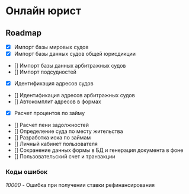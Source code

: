 # Онлайн юрист

## Roadmap

 - [x] Импорт базы мировых судов
 - [x] Импорт базы данных судов общей юрисдикции
 - [] Импорт базы данных арбитражных судов
 - [] Импорт подсудностей
 - [x] Идентификация адресов судов 
 - [] Идентификация адресов арбитражных судов 
 - [] Автокомплит адресов в формах
 - [x] Расчет процентов по займу
 - [] Расчет пени задолжностей
 - [] Определение суда по месту жительства
 - [] Разработка иска по займам
 - [] Личный кабинет пользователя
 - [] Сохранение данных формы в БД и генерация документа в фоне
 - [] Пользовательский счет и транзакции

### Коды ошибок

*10000* - Ошибка при получении ставки рефинансирования